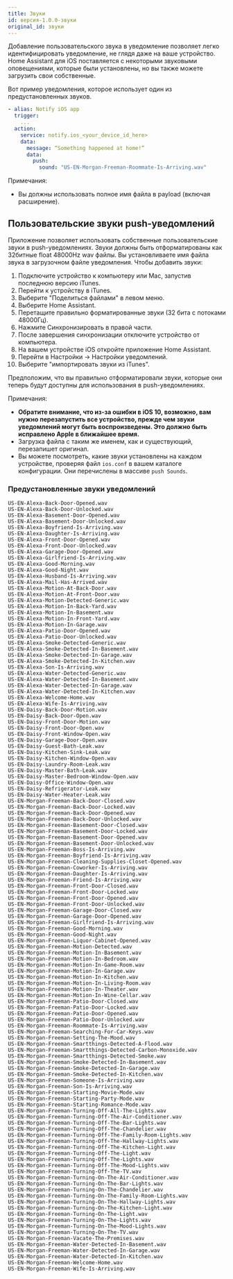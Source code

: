 ```yaml
---
title: Звуки
id: версия-1.0.0-звуки
original_id: звуки
---
```


Добавление пользовательского звука в уведомление позволяет легко идентифицировать уведомление, не глядя даже на ваше устройство. Home Assistant для iOS поставляется с некоторыми звуковыми оповещениями, которые были установлены, но вы также можете загрузить свои собственные.

Вот пример уведомления, которое использует один из предустановленных звуков.

```yaml
- alias: Notify iOS app
  trigger:
    ...
  action:
    service: notify.ios_<your_device_id_here>
    data:
      message: “Something happened at home!”
      data:
        push:
          sound: "US-EN-Morgan-Freeman-Roommate-Is-Arriving.wav"
```

Примечания:

* Вы должны использовать полное имя файла в payload (включая расширение).

## Пользовательские звуки push-уведомлений

Приложение позволяет использовать собственные пользовательские звуки в push-уведомлениях. Звуки должны быть отформатированы как 32битные float 48000Hz wav файлы. Вы установливаете имя файла звука в загрузочном файле уведомления. Чтобы добавить звуки:

1. Подключите устройство к компьютеру или Mac, запустив последнюю версию iTunes.
2. Перейти к устройству в iTunes.
3. Выберите "Поделиться файлами" в левом меню.
4. Выберите Home Assistant.
5. Перетащите правильно форматированные звуки (32 бита с потоками 48000Гц).
6. Нажмите Синхронизировать в правой части.
7. После завершения синхронизации отключите устройство от компьютера.
8. На вашем устройстве iOS откройте приложение Home Assistant.
9. Перейти в Настройки -> Настройки уведомлений.
10. Выберите "импортировать звуки из iTunes".

Предположим, что вы правильно отформатировали звуки, которые они теперь будут доступны для использования в push-уведомлениях.

Примечания:

* **Обратите внимание, что из-за ошибки в iOS 10, возможно, вам нужно перезапустить все устройство, прежде чем звуки уведомлений могут быть воспроизведены. Это должно быть исправлено Apple в ближайшее время.**
* Загрузка файла с таким же именем, как и существующий, перезапишет оригинал.
* Вы можете посмотреть, какие звуки установлены на каждом устройстве, проверяя файл `ios.conf` в вашем каталоге конфигурации. Они перечислены в массиве `push Sounds`.

### Предустановленные звуки уведомлений

    US-EN-Alexa-Back-Door-Opened.wav
    US-EN-Alexa-Back-Door-Unlocked.wav
    US-EN-Alexa-Basement-Door-Opened.wav
    US-EN-Alexa-Basement-Door-Unlocked.wav
    US-EN-Alexa-Boyfriend-Is-Arriving.wav
    US-EN-Alexa-Daughter-Is-Arriving.wav
    US-EN-Alexa-Front-Door-Opened.wav
    US-EN-Alexa-Front-Door-Unlocked.wav
    US-EN-Alexa-Garage-Door-Opened.wav
    US-EN-Alexa-Girlfriend-Is-Arriving.wav
    US-EN-Alexa-Good-Morning.wav
    US-EN-Alexa-Good-Night.wav
    US-EN-Alexa-Husband-Is-Arriving.wav
    US-EN-Alexa-Mail-Has-Arrived.wav
    US-EN-Alexa-Motion-At-Back-Door.wav
    US-EN-Alexa-Motion-At-Front-Door.wav
    US-EN-Alexa-Motion-Detected-Generic.wav
    US-EN-Alexa-Motion-In-Back-Yard.wav
    US-EN-Alexa-Motion-In-Basement.wav
    US-EN-Alexa-Motion-In-Front-Yard.wav
    US-EN-Alexa-Motion-In-Garage.wav
    US-EN-Alexa-Patio-Door-Opened.wav
    US-EN-Alexa-Patio-Door-Unlocked.wav
    US-EN-Alexa-Smoke-Detected-Generic.wav
    US-EN-Alexa-Smoke-Detected-In-Basement.wav
    US-EN-Alexa-Smoke-Detected-In-Garage.wav
    US-EN-Alexa-Smoke-Detected-In-Kitchen.wav
    US-EN-Alexa-Son-Is-Arriving.wav
    US-EN-Alexa-Water-Detected-Generic.wav
    US-EN-Alexa-Water-Detected-In-Basement.wav
    US-EN-Alexa-Water-Detected-In-Garage.wav
    US-EN-Alexa-Water-Detected-In-Kitchen.wav
    US-EN-Alexa-Welcome-Home.wav
    US-EN-Alexa-Wife-Is-Arriving.wav
    US-EN-Daisy-Back-Door-Motion.wav
    US-EN-Daisy-Back-Door-Open.wav
    US-EN-Daisy-Front-Door-Motion.wav
    US-EN-Daisy-Front-Door-Open.wav
    US-EN-Daisy-Front-Window-Open.wav
    US-EN-Daisy-Garage-Door-Open.wav
    US-EN-Daisy-Guest-Bath-Leak.wav
    US-EN-Daisy-Kitchen-Sink-Leak.wav
    US-EN-Daisy-Kitchen-Window-Open.wav
    US-EN-Daisy-Laundry-Room-Leak.wav
    US-EN-Daisy-Master-Bath-Leak.wav
    US-EN-Daisy-Master-Bedroom-Window-Open.wav
    US-EN-Daisy-Office-Window-Open.wav
    US-EN-Daisy-Refrigerator-Leak.wav
    US-EN-Daisy-Water-Heater-Leak.wav
    US-EN-Morgan-Freeman-Back-Door-Closed.wav
    US-EN-Morgan-Freeman-Back-Door-Locked.wav
    US-EN-Morgan-Freeman-Back-Door-Opened.wav
    US-EN-Morgan-Freeman-Back-Door-Unlocked.wav
    US-EN-Morgan-Freeman-Basement-Door-Closed.wav
    US-EN-Morgan-Freeman-Basement-Door-Locked.wav
    US-EN-Morgan-Freeman-Basement-Door-Opened.wav
    US-EN-Morgan-Freeman-Basement-Door-Unlocked.wav
    US-EN-Morgan-Freeman-Boss-Is-Arriving.wav
    US-EN-Morgan-Freeman-Boyfriend-Is-Arriving.wav
    US-EN-Morgan-Freeman-Cleaning-Supplies-Closet-Opened.wav
    US-EN-Morgan-Freeman-Coworker-Is-Arriving.wav
    US-EN-Morgan-Freeman-Daughter-Is-Arriving.wav
    US-EN-Morgan-Freeman-Friend-Is-Arriving.wav
    US-EN-Morgan-Freeman-Front-Door-Closed.wav
    US-EN-Morgan-Freeman-Front-Door-Locked.wav
    US-EN-Morgan-Freeman-Front-Door-Opened.wav
    US-EN-Morgan-Freeman-Front-Door-Unlocked.wav
    US-EN-Morgan-Freeman-Garage-Door-Closed.wav
    US-EN-Morgan-Freeman-Garage-Door-Opened.wav
    US-EN-Morgan-Freeman-Girlfriend-Is-Arriving.wav
    US-EN-Morgan-Freeman-Good-Morning.wav
    US-EN-Morgan-Freeman-Good-Night.wav
    US-EN-Morgan-Freeman-Liquor-Cabinet-Opened.wav
    US-EN-Morgan-Freeman-Motion-Detected.wav
    US-EN-Morgan-Freeman-Motion-In-Basement.wav
    US-EN-Morgan-Freeman-Motion-In-Bedroom.wav
    US-EN-Morgan-Freeman-Motion-In-Game-Room.wav
    US-EN-Morgan-Freeman-Motion-In-Garage.wav
    US-EN-Morgan-Freeman-Motion-In-Kitchen.wav
    US-EN-Morgan-Freeman-Motion-In-Living-Room.wav
    US-EN-Morgan-Freeman-Motion-In-Theater.wav
    US-EN-Morgan-Freeman-Motion-In-Wine-Cellar.wav
    US-EN-Morgan-Freeman-Patio-Door-Closed.wav
    US-EN-Morgan-Freeman-Patio-Door-Locked.wav
    US-EN-Morgan-Freeman-Patio-Door-Opened.wav
    US-EN-Morgan-Freeman-Patio-Door-Unlocked.wav
    US-EN-Morgan-Freeman-Roommate-Is-Arriving.wav
    US-EN-Morgan-Freeman-Searching-For-Car-Keys.wav
    US-EN-Morgan-Freeman-Setting-The-Mood.wav
    US-EN-Morgan-Freeman-Smartthings-Detected-A-Flood.wav
    US-EN-Morgan-Freeman-Smartthings-Detected-Carbon-Monoxide.wav
    US-EN-Morgan-Freeman-Smartthings-Detected-Smoke.wav
    US-EN-Morgan-Freeman-Smoke-Detected-In-Basement.wav
    US-EN-Morgan-Freeman-Smoke-Detected-In-Garage.wav
    US-EN-Morgan-Freeman-Smoke-Detected-In-Kitchen.wav
    US-EN-Morgan-Freeman-Someone-Is-Arriving.wav
    US-EN-Morgan-Freeman-Son-Is-Arriving.wav
    US-EN-Morgan-Freeman-Starting-Movie-Mode.wav
    US-EN-Morgan-Freeman-Starting-Party-Mode.wav
    US-EN-Morgan-Freeman-Starting-Romance-Mode.wav
    US-EN-Morgan-Freeman-Turning-Off-All-The-Lights.wav
    US-EN-Morgan-Freeman-Turning-Off-The-Air-Conditioner.wav
    US-EN-Morgan-Freeman-Turning-Off-The-Bar-Lights.wav
    US-EN-Morgan-Freeman-Turning-Off-The-Chandelier.wav
    US-EN-Morgan-Freeman-Turning-Off-The-Family-Room-Lights.wav
    US-EN-Morgan-Freeman-Turning-Off-The-Hallway-Lights.wav
    US-EN-Morgan-Freeman-Turning-Off-The-Kitchen-Light.wav
    US-EN-Morgan-Freeman-Turning-Off-The-Light.wav
    US-EN-Morgan-Freeman-Turning-Off-The-Lights.wav
    US-EN-Morgan-Freeman-Turning-Off-The-Mood-Lights.wav
    US-EN-Morgan-Freeman-Turning-Off-The-TV.wav
    US-EN-Morgan-Freeman-Turning-On-The-Air-Conditioner.wav
    US-EN-Morgan-Freeman-Turning-On-The-Bar-Lights.wav
    US-EN-Morgan-Freeman-Turning-On-The-Chandelier.wav
    US-EN-Morgan-Freeman-Turning-On-The-Family-Room-Lights.wav
    US-EN-Morgan-Freeman-Turning-On-The-Hallway-Lights.wav
    US-EN-Morgan-Freeman-Turning-On-The-Kitchen-Light.wav
    US-EN-Morgan-Freeman-Turning-On-The-Light.wav
    US-EN-Morgan-Freeman-Turning-On-The-Lights.wav
    US-EN-Morgan-Freeman-Turning-On-The-Mood-Lights.wav
    US-EN-Morgan-Freeman-Turning-On-The-TV.wav
    US-EN-Morgan-Freeman-Vacate-The-Premises.wav
    US-EN-Morgan-Freeman-Water-Detected-In-Basement.wav
    US-EN-Morgan-Freeman-Water-Detected-In-Garage.wav
    US-EN-Morgan-Freeman-Water-Detected-In-Kitchen.wav
    US-EN-Morgan-Freeman-Welcome-Home.wav
    US-EN-Morgan-Freeman-Wife-Is-Arriving.wav